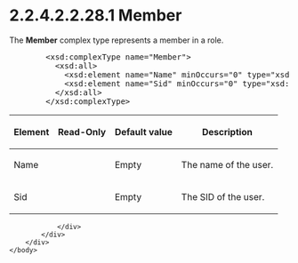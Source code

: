 <html dir="LTR" xmlns:mshelp="http://msdn.microsoft.com/mshelp" xmlns:ddue="http://ddue.schemas.microsoft.com/authoring/2003/5" xmlns:xlink="http://www.w3.org/1999/xlink" xmlns:tool="http://www.microsoft.com/tooltip">
    <head>
        <meta http-equiv="Content-Type" content="text/html; CHARSET=utf-8"></meta>
        <meta name="save" content="history"></meta>
        <title>2.2.4.2.2.28.1 Member</title>
        <xml>
            <mshelp:toctitle title="2.2.4.2.2.28.1 Member"></mshelp:toctitle>
            <mshelp:rltitle title="[MS-SSAS]: Member"></mshelp:rltitle>
            <mshelp:keyword index="A" term="85a6b441-d6d5-4077-bf98-b166dec0ddc2"></mshelp:keyword>
            <mshelp:attr name="DCSext.ContentType" value="open specification"></mshelp:attr>
            <mshelp:attr name="AssetID" value="85a6b441-d6d5-4077-bf98-b166dec0ddc2"></mshelp:attr>
            <mshelp:attr name="TopicType" value="kbRef"></mshelp:attr>
            <mshelp:attr name="DCSext.Title" value="[MS-SSAS]: Member" />
        </xml>
    </head>
    <body>
        <div id="header">
            <h1 class="heading">2.2.4.2.2.28.1 Member</h1>
        </div>
        <div id="mainSection">
            <div id="mainBody">
                <div id="allHistory" class="saveHistory"></div>
                <div id="sectionSection0" class="section" name="collapseableSection">
                    

<p>The <b>Member</b> complex type represents a member in a
role.</p>

<dl>
<dd>
<div><pre>   &lt;xsd:complexType name=&quot;Member&quot;&gt;
     &lt;xsd:all&gt;
       &lt;xsd:element name=&quot;Name&quot; minOccurs=&quot;0&quot; type=&quot;xsd:string&quot;/&gt;
       &lt;xsd:element name=&quot;Sid&quot; minOccurs=&quot;0&quot; type=&quot;xsd:string&quot;/&gt;
     &lt;/xsd:all&gt;
   &lt;/xsd:complexType&gt;
</pre></div>
</dd></dl>

<table>
 <thead>
  <tr>
   <th>
   <p>Element</p>
   </th>
   <th>
   <p>Read-Only</p>
   </th>
   <th>
   <p>Default value</p>
   </th>
   <th>
   <p>Description</p>
   </th>
  </tr>
 </thead>
 <tr>
  <td>
  <p>Name</p>
  </td>
  <td>
  <p> </p>
  </td>
  <td>
  <p>Empty</p>
  </td>
  <td>
  <p>The name of the user.</p>
  </td>
 </tr>
 <tr>
  <td>
  <p>Sid</p>
  </td>
  <td>
  <p> </p>
  </td>
  <td>
  <p>Empty</p>
  </td>
  <td>
  <p>The SID of the user.</p>
  </td>
 </tr>
</table>

<p> </p>


                </div>
            </div>
        </div>
    </body>
</html>